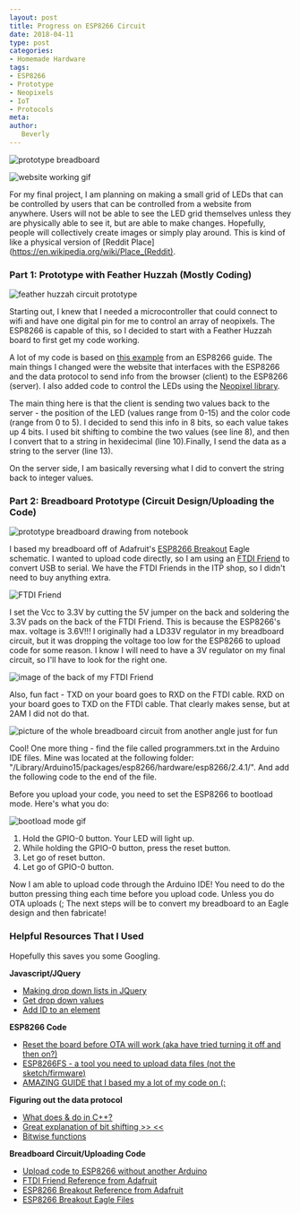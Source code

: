 ```yaml
---
layout: post
title: Progress on ESP8266 Circuit
date: 2018-04-11
type: post
categories:
- Homemade Hardware
tags:
- ESP8266
- Prototype
- Neopixels
- IoT
- Protocols
meta:
author:
   Beverly
---
```


![prototype breadboard](../assets/homemadehardware/final-full-breadboard-prototype.jpg)

![website working gif](../assets/homemadehardware/final-working-website.gif)

For my final project, I am planning on making a small grid of LEDs that can be controlled by users that can be controlled from a website from anywhere. Users will not be able to see the LED grid themselves unless they are physically able to see it, but are able to make changes. Hopefully, people will collectively create images or simply play around. This is kind of like a physical version of [Reddit Place](https://en.wikipedia.org/wiki/Place_(Reddit).

<!--more-->

### Part 1: Prototype with Feather Huzzah (Mostly Coding)

![feather huzzah circuit prototype](../assets/homemadehardware/final-feather-huzzah-prototype.jpg)

Starting out, I knew that I needed a microcontroller that could connect to wifi and have one digital pin for me to control an array of neopixels. The ESP8266 is capable of this, so I decided to start with a Feather Huzzah board to first get my code working.

A lot of my code is based on [this example](https://github.com/tttapa/ESP8266/tree/master/Examples/14.%20WebSocket/A-WebSocket_LED_control) from an ESP8266 guide. The main things I changed were the website that interfaces with the ESP8266 and the data protocol to send info from the browser (client) to the ESP8266 (server). I also added code to control the LEDs using the [Neopixel library](https://learn.adafruit.com/adafruit-neopixel-uberguide/arduino-library-use).

The main thing here is that the client is sending two values back to the server - the position of the LED (values range from 0-15) and the color code (range from 0 to 5). I decided to send this info in 8 bits, so each value takes up 4 bits. I used bit shifting to combine the two values (see line 8), and then I convert that to a string in hexidecimal (line 10).Finally, I send the data as a string to the server (line 13).

<script src="https://gist.github.com/bevchou/b67e6716836c504519f0597d260ce7e3.js"></script>

On the server side, I am basically reversing what I did to convert the string back to integer values.

<script src="https://gist.github.com/bevchou/c6ac6773cfb8e38885b534e0de8b0bf5.js"></script>

### Part 2: Breadboard Prototype (Circuit Design/Uploading the Code)

![prototype breadboard drawing from notebook](../assets/homemadehardware/final-circuit-diagram.jpg)

I based my breadboard off of Adafruit's [ESP8266 Breakout](https://www.adafruit.com/product/2471) Eagle schematic. I wanted to upload code directly, so I am using an [FTDI Friend](https://www.adafruit.com/product/284) to convert USB to serial. We have the FTDI Friends in the ITP shop, so I didn't need to buy anything extra.

![FTDI Friend](../assets/homemadehardware/final-FTDI-friend.jpg)

I set the Vcc to 3.3V by cutting the 5V jumper on the back and soldering the 3.3V pads on the back of the FTDI Friend. This is because the ESP8266's max. voltage is 3.6V!!! I originally had a LD33V regulator in my breadboard circuit, but it was dropping the voltage too low for the ESP8266 to upload code for some reason. I know I will need to have a 3V regulator on my final circuit, so I'll have to look for the right one.

![image of the back of my FTDI Friend](../assets/homemadehardware/final-back-of-FTDI-Friend.jpg)

Also, fun fact - TXD on your board goes to RXD on the FTDI cable. RXD on your board goes to TXD on the FTDI cable. That clearly makes sense, but at 2AM I did not do that.

![picture of the whole breadboard circuit from another angle just for fun](../assets/homemadehardware/final-closeup-breadboard.jpg)

Cool! One more thing - find the file called programmers.txt in the Arduino IDE files. Mine was located at the following folder: "/Library/Arduino15/packages/esp8266/hardware/esp8266/2.4.1/". And add the following code to the end of the file.

<script src="https://gist.github.com/bevchou/ddb2e394e1756984fbe4695c377569a2.js"></script>

Before you upload your code, you need to set the ESP8266 to bootload mode. Here's what you do:

![bootload mode gif](../assets/homemadehardware/bootload-mode-button-press.gif)

1. Hold the GPIO-0 button. Your LED will light up.
2. While holding the GPIO-0 button, press the reset button.
3. Let go of reset button.
4. Let go of GPIO-0 button.

Now I am able to upload code through the Arduino IDE! You need to do the button pressing thing each time before you upload code. Unless you do OTA uploads (; The next steps will be to convert my breadboard to an Eagle design and then fabricate!

### Helpful Resources That I Used

Hopefully this saves you some Googling.

**Javascript/JQuery**
* [Making drop down lists in JQuery](https://stackoverflow.com/questions/6601952/programmatically-create-select-list)
* [Get drop down values](https://stackoverflow.com/questions/4029281/get-drop-down-value)
* [Add ID to an element](https://stackoverflow.com/questions/2176986/jquery-add-id-instead-of-class)

**ESP8266 Code**
* [Reset the board before OTA will work (aka have tried turning it off and then on?)](https://www.esp8266.com/viewtopic.php?f=160&t=16808)
* [ESP8266FS - a tool you need to upload data files (not the sketch/firmware)](http://esp8266.github.io/Arduino/versions/2.0.0/doc/filesystem.html)
* [AMAZING GUIDE that I based my a lot of my code on (:](https://tttapa.github.io/ESP8266/Chap01%20-%20ESP8266.html)

**Figuring out the data protocol**
* [What does & do in C++?](https://stackoverflow.com/questions/11516181/what-does-bitwise-0x3ff-do)
* [Great explanation of bit shifting >> << ](https://www.interviewcake.com/concept/java/bit-shift)
* [Bitwise functions](https://www.w3schools.com/js/js_bitwise.asp)

**Breadboard Circuit/Uploading Code**
* [Upload code to ESP8266 without another Arduino](https://alselectro.wordpress.com/2016/11/07/esp8266-upload-code-from-arduino-ide-no-arduino-board-required/)
* [FTDI Friend Reference from Adafruit](https://learn.adafruit.com/ftdi-friend?view=all#programming-the-arduino-bootloader)
* [ESP8266 Breakout Reference from Adafruit](https://learn.adafruit.com/adafruit-huzzah-esp8266-breakout/using-arduino-ide)
* [ESP8266 Breakout Eagle Files](https://github.com/adafruit/Adafruit-Huzzah-ESP8266-Basic-Breakout-PCB)
